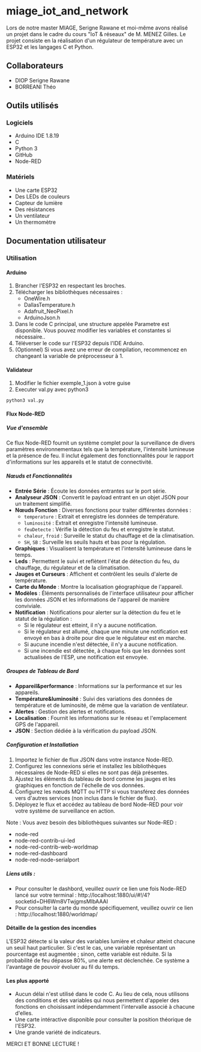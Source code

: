 # miage_iot_and_network
Lors de notre master MIAGE, Serigne Rawane et moi-même avons réalisé un projet dans le cadre du cours "IoT & réseaux" de M. MENEZ Gilles. Le projet consiste en la réalisation d'un régulateur de température avec un ESP32 et les langages C et Python.

## Collaborateurs 
* DIOP Serigne Rawane
* BORREANI Théo

## Outils utilisés 

### Logiciels
* Arduino IDE 1.8.19
* C
* Python 3
* GitHub
* Node-RED

### Matériels 
* Une carte ESP32
* Des LEDs de couleurs
* Capteur de lumière
* Des résistances
* Un ventilateur
* Un thermomètre

## Documentation utilisateur


### Utilisation 

#### Arduino
1. Brancher l'ESP32 en respectant les broches.
1. Télécharger les bibliothèques nécessaires :
    * OneWire.h
    * DallasTemperature.h
    * Adafruit_NeoPixel.h
    * ArduinoJson.h
1. Dans le code C principal, une structure appelée Parametre est disponible. Vous pouvez modifier les variables et constantes si nécessaire..
1. Téléverser le code sur l'ESP32 depuis l'IDE Arduino.
1. (Optionnel) Si vous avez une erreur de compilation, recommencez en changeant la variable de préprocesseur à 1.

#### Validateur
1. Modifier le fichier exemple_1.json à votre guise
1. Executer val.py avec python3
```
python3 val.py
```

#### Flux Node-RED
##### Vue d'ensemble
Ce flux Node-RED fournit un système complet pour la surveillance de divers paramètres environnementaux tels que la température, l'intensité lumineuse et la présence de feu. Il inclut également des fonctionnalités pour le rapport d'informations sur les appareils et le statut de connectivité.

##### Nœuds et Fonctionnalités

- **Entrée Série** : Écoute les données entrantes sur le port série.
- **Analyseur JSON** : Convertit le payload entrant en un objet JSON pour un traitement simplifié.
- **Nœuds Fonction** : Diverses fonctions pour traiter différentes données :
  - `temperature` : Extrait et enregistre les données de température.
  - `luminosité` : Extrait et enregistre l'intensité lumineuse.
  - `feuDetecte` : Vérifie la détection du feu et enregistre le statut.
  - `chaleur`, `froid` : Surveille le statut du chauffage et de la climatisation.
  - `SH`, `SB` : Surveille les seuils hauts et bas pour la régulation.
- **Graphiques** : Visualisent la température et l'intensité lumineuse dans le temps.
- **Leds** : Permettent le suivi et reflètent l'état de détection du feu, du chauffage, du régulateur et de la climatisation.
- **Jauges et Curseurs** : Affichent et contrôlent les seuils d'alerte de température.
- **Carte du Monde** : Montre la localisation géographique de l'appareil.
- **Modèles** : Éléments personnalisés de l'interface utilisateur pour afficher les données JSON et les informations de l'appareil de manière conviviale.
- **Notification** : Notifications pour alerter sur la détection du feu et le statut de la régulation :
    - Si le régulateur est etteint, il n'y a aucune notification.
    - Si le régulateur est allumé, chaque une minute une notification est envoyé en bas à droite pour dire que le régulateur est en marche.
    - Si aucune incendie n'est détectée, il n'y a aucune notification.
    - Si une incendie est détectée, à chaque fois que les données sont actualisées de l'ESP, une notification est envoyée.

##### Groupes de Tableau de Bord

- **Appareil&performance** : Informations sur la performance et sur les appareils.
- **Température&luminosité** : Suivi des variations des données de température et de luminosité, de même que la variation de ventilateur.
- **Alertes** : Gestion des alertes et notifications.
- **Localisation** : Fournit les informations sur le réseau et l'emplacement GPS de l'appareil.
- **JSON** : Section dédiée à la vérification du payload JSON.

##### Configuration et Installation

1. Importez le fichier de flux JSON dans votre instance Node-RED.
2. Configurez les connexions série et installez les bibliothèques nécessaires de Node-RED si elles ne sont pas déjà présentes.
3. Ajustez les éléments du tableau de bord comme les jauges et les graphiques en fonction de l'échelle de vos données.
4. Configurez les nœuds MQTT ou HTTP si vous transférez des données vers d'autres services (non inclus dans le fichier de flux).
5. Déployez le flux et accédez au tableau de bord Node-RED pour voir votre système de surveillance en action.

Note : Vous avez besoin des bibliothèques suivantes sur Node-RED :
- node-red
- node-red-contrib-ui-led
- node-red-contrib-web-worldmap
- node-red-dashboard
- node-red-node-serialport

##### Liens utils :
- Pour consulter le dashbord, veuillez ouvrir ce lien une fois Node-RED lancé sur votre terminal : http://localhost:1880/ui/#!/4?socketid=DH6Wm8VTwjgmsMIbAAAI
- Pour consulter la carte du monde spécifiquement, veuillez ouvrir ce lien : http://localhost:1880/worldmap/


#### Détaille de la gestion des incendies

L'ESP32 détecte si la valeur des variables lumière et chaleur atteint chacune un seuil haut particulier. Si c'est le cas, une variable représentant un pourcentage est augmentée ; sinon, cette variable est réduite. Si la probabilité de feu dépasse 80%, une alerte est déclenchée. Ce système a l'avantage de pouvoir évoluer au fil du temps.

#### Les plus apporté
* Aucun délai n'est utilisé dans le code C. Au lieu de cela, nous utilisons des conditions et des variables qui nous permettent d'appeler des fonctions en choisissant indépendamment l'intervalle associé à chacune d'elles.
* Une carte intéractive disponible pour consulter la position théorique de l'ESP32.
* Une grande variété de indicateurs.

MERCI ET BONNE LECTURE !



